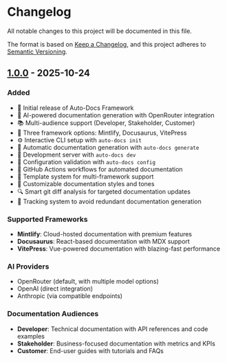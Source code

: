 # Changelog

All notable changes to this project will be documented in this file.

The format is based on [Keep a Changelog](https://keepachangelog.com/en/1.0.0/),
and this project adheres to [Semantic Versioning](https://semver.org/spec/v2.0.0.html).

## [1.0.0] - 2025-10-24

### Added
- 🎉 Initial release of Auto-Docs Framework
- 🤖 AI-powered documentation generation with OpenRouter integration
- 📚 Multi-audience support (Developer, Stakeholder, Customer)
- 🎯 Three framework options: Mintlify, Docusaurus, VitePress
- ⚙️ Interactive CLI setup with `auto-docs init`
- 🔄 Automatic documentation generation with `auto-docs generate`
- 🚀 Development server with `auto-docs dev`
- 🔧 Configuration validation with `auto-docs config`
- 🐙 GitHub Actions workflows for automated documentation
- 📝 Template system for multi-framework support
- 🎨 Customizable documentation styles and tones
- 🔍 Smart git diff analysis for targeted documentation updates
- 💾 Tracking system to avoid redundant documentation generation

### Supported Frameworks
- **Mintlify**: Cloud-hosted documentation with premium features
- **Docusaurus**: React-based documentation with MDX support
- **VitePress**: Vue-powered documentation with blazing-fast performance

### AI Providers
- OpenRouter (default, with multiple model options)
- OpenAI (direct integration)
- Anthropic (via compatible endpoints)

### Documentation Audiences
- **Developer**: Technical documentation with API references and code examples
- **Stakeholder**: Business-focused documentation with metrics and KPIs
- **Customer**: End-user guides with tutorials and FAQs

[1.0.0]: https://github.com/ligoz94/auto-docs/releases/tag/v1.0.0
